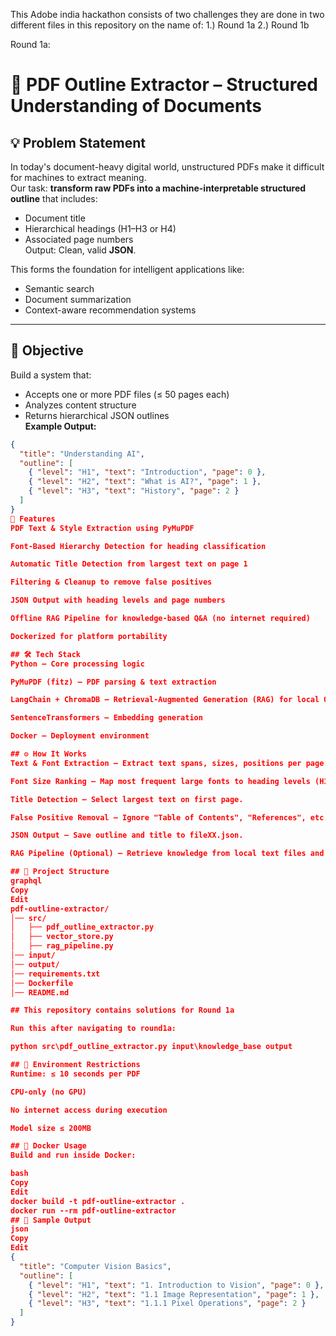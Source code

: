 This Adobe india hackathon consists of two challenges
they are done in two different files in this repository on the name of:
1.) Round 1a
2.) Round 1b

Round 1a:
# 📄 PDF Outline Extractor – Structured Understanding of Documents

## 💡 Problem Statement
In today's document-heavy digital world, unstructured PDFs make it difficult for machines to extract meaning.  
Our task: **transform raw PDFs into a machine-interpretable structured outline** that includes:
- Document title
- Hierarchical headings (H1–H3 or H4)
- Associated page numbers  
Output: Clean, valid **JSON**.

This forms the foundation for intelligent applications like:
- Semantic search
- Document summarization
- Context-aware recommendation systems

---

## 🎯 Objective
Build a system that:
- Accepts one or more PDF files (≤ 50 pages each)
- Analyzes content structure
- Returns hierarchical JSON outlines  
**Example Output:**
```json
{
  "title": "Understanding AI",
  "outline": [
    { "level": "H1", "text": "Introduction", "page": 0 },
    { "level": "H2", "text": "What is AI?", "page": 1 },
    { "level": "H3", "text": "History", "page": 2 }
  ]
}
🚀 Features
PDF Text & Style Extraction using PyMuPDF

Font-Based Hierarchy Detection for heading classification

Automatic Title Detection from largest text on page 1

Filtering & Cleanup to remove false positives

JSON Output with heading levels and page numbers

Offline RAG Pipeline for knowledge-based Q&A (no internet required)

Dockerized for platform portability

## 🛠 Tech Stack
Python – Core processing logic

PyMuPDF (fitz) – PDF parsing & text extraction

LangChain + ChromaDB – Retrieval-Augmented Generation (RAG) for local Q&A

SentenceTransformers – Embedding generation

Docker – Deployment environment

## ⚙️ How It Works
Text & Font Extraction – Extract text spans, sizes, positions per page.

Font Size Ranking – Map most frequent large fonts to heading levels (H1–H3/H4).

Title Detection – Select largest text on first page.

False Positive Removal – Ignore "Table of Contents", "References", etc.

JSON Output – Save outline and title to fileXX.json.

RAG Pipeline (Optional) – Retrieve knowledge from local text files and answer queries.

## 📂 Project Structure
graphql
Copy
Edit
pdf-outline-extractor/
│── src/
│   ├── pdf_outline_extractor.py   
│   ├── vector_store.py            
│   ├── rag_pipeline.py            
│── input/                         
│── output/                      
│── requirements.txt
│── Dockerfile
│── README.md

## This repository contains solutions for Round 1a

Run this after navigating to round1a:

python src\pdf_outline_extractor.py input\knowledge_base output

## 🔑 Environment Restrictions
Runtime: ≤ 10 seconds per PDF

CPU-only (no GPU)

No internet access during execution

Model size ≤ 200MB

## 🐳 Docker Usage
Build and run inside Docker:

bash
Copy
Edit
docker build -t pdf-outline-extractor .
docker run --rm pdf-outline-extractor
## 📸 Sample Output
json
Copy
Edit
{
  "title": "Computer Vision Basics",
  "outline": [
    { "level": "H1", "text": "1. Introduction to Vision", "page": 0 },
    { "level": "H2", "text": "1.1 Image Representation", "page": 1 },
    { "level": "H3", "text": "1.1.1 Pixel Operations", "page": 2 }
  ]
}
